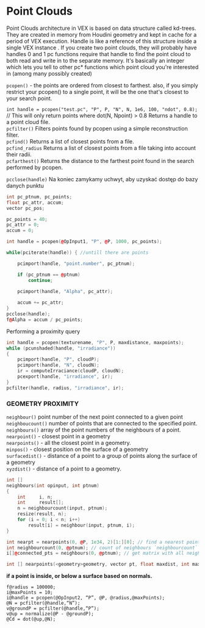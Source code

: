# Point Clouds

Point Clouds architecture in VEX is based on data structure called kd-trees. They are created in memory from Houdini geometry and kept in cache for a period of VEX execution. Handle is like a reference of this structure inside a single VEX instance . If you create two point clouds, they will probably have handles 0 and 1 pc functions require that handle to find the point cloud to both read and write in to the separate memory. It's basically an integer which lets you tell to other pc* functions which point cloud you're interested in (among many possibly created)

`pcopen()` - the points are ordered from closest to farthest. also, if you simply restrict your pcopen() to a single point, it will be the one that's closest to your search point.  

`int handle = pcopen("test.pc", "P", P, "N", N, 1e6, 100, "ndot", 0.8);` // This will only return points where dot(N, Npoint) > 0.8 Returns a handle to a point cloud file.  
`pcfilter()` Filters points found by pcopen using a simple reconstruction filter.  
`pcfind()` Returns a list of closest points from a file.  
`pcfind_radius` Returns a list of closest points from a file taking into account their radii.  
`pcfarthest()` Returns the distance to the farthest point found in the search performed by pcopen.  
 
`pcclose(handle)` Na koniec zamykamy uchwyt, aby uzyskać dostęp do bazy danych punktu 


```cpp
int pc_ptnum, pc_points;
float pc_attr, accum;
vector pc_pos;

pc_points = 40;
pc_attr = 0;
accum = 0;

int handle = pcopen(@OpInput1, "P", @P, 1000, pc_points);

while(pciterate(handle)) { //untill there are points

    pcimport(handle, "point.number", pc_ptnum);

    if (pc_ptnum == @ptnum)
        continue; 
    
    pcimport(handle, "Alpha", pc_attr);

    accum += pc_attr;
}
pcclose(handle);
f@Alpha = accum / pc_points;
```
Performing a proximity query  

```cpp
int handle = pcopen(texturename, "P", P, maxdistance, maxpoints);
while (pcunshaded(handle, "irradiance"))
{
    pcimport(handle, "P", cloudP);
    pcimport(handle, "N", cloudN);
    ir = computeIrraciance(cloudP, cloudN);
    pcexport(handle, "irradiance", ir);
}
pcfilter(handle, radius, "irradiance", ir);
```


### GEOMETRY PROXIMITY  
`neighbour()` point number of the next point connected to a given point   
`neighboucount()` number of points that are connected to the specified point.    
`neighbours()`  array of the point numbers of the neighbours of a point.   
`nearpoint()` - closest point in a geometry  
`nearpoints()` - all the closest point in a geometry.  
`minpos()` - closest position on the surface of a geometry  
`surfacedist()` - distance of a point to a group of points along the surface of a geometry  
`xyzdist()` - distance of a point to a geometry.   


```cpp
int []
neighbours(int opinput, int ptnum)
{
    int     i, n;
    int     result[];
    n = neighbourcount(input, ptnum);
    resize(result, n);
    for (i = 0; i < n; i++)
        result[i] = neighbour(input, ptnum, i);
}
```

```cpp
int nearpt = nearpoints(0, @P, 1e34, 2)[1:][0]; // find a nearest point which is not self
int neighbourcount(0, @ptnum); // count of neighbours `neighbourcount` / `neighbours` Connected Points:
i[]@connected_pts = neighbours(0, @ptnum); // get matrix with all neighbours
```

```cpp
int [] nearpoints(<geometry>geometry, vector pt, float maxdist, int maxpts) 
```

 ****if a point is inside, or below a surface based on normals.****
 ```
f@radius = 100000;
i@maxPoints = 10;
i@handle = pcopen(@OpInput2, “P”, @P, @radius,@maxPoints);
@N = pcfilter(@handle,“N”);
v@groundP = pcfilter(@handle,“P”);
v@up = normalize(@P - @groundP);
@Cd = dot(@up,@N);
```

